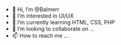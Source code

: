 - 👋 Hi, I’m @Balmerr
- 👀 I’m interested in UI/UX
- 🌱 I’m currently learning HTML, CSS, PHP
- 💞️ I’m looking to collaborate on ...
- 📫 How to reach me ...

<!---
Balmerr/Balmerr is a ✨ special ✨ repository because its `README.md` (this file) appears on your GitHub profile.
You can click the Preview link to take a look at your changes.
--->
